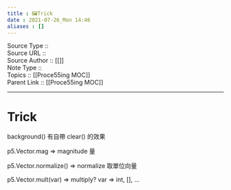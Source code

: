 ```yaml
---
title : 🖼️Trick
date : 2021-07-26_Mon 14:46
aliases : []
---
```

Source Type :: <br>
Source URL :: <br>
Source Author :: [[]]<br>
Note Type :: <br>
Topics :: [[Proce55ing MOC]]<br>
Parent Link :: [[Proce55ing MOC]]<br>

---
# Trick

background() 有自帶 clear() 的效果

p5.Vector.mag ⇒ magnitude 量

p5.Vector.normalize() ⇒ normalize 取單位向量

p5.Vector.mult(var) ⇒ multiply? var ⇒ int, [], ...